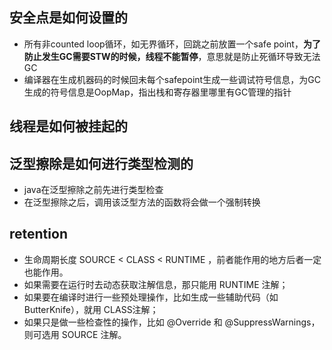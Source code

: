 ## 安全点是如何设置的

- 所有非counted loop循环，如无界循环，回跳之前放置一个safe point，**为了防止发生GC需要STW的时候，线程不能暂停**，意思就是防止死循环导致无法GC
- 编译器在生成机器码的时候回未每个safepoint生成一些调试符号信息，为GC生成的符号信息是OopMap，指出栈和寄存器里哪里有GC管理的指针

## 线程是如何被挂起的



## 泛型擦除是如何进行类型检测的

- java在泛型擦除之前先进行类型检查
- 在泛型擦除之后，调用该泛型方法的函数将会做一个强制转换



## retention

- 生命周期长度 SOURCE < CLASS < RUNTIME ，前者能作用的地方后者一定也能作用。
- 如果需要在运行时去动态获取注解信息，那只能用 RUNTIME 注解；
- 如果要在编译时进行一些预处理操作，比如生成一些辅助代码（如 ButterKnife），就用 CLASS注解；
- 如果只是做一些检查性的操作，比如 @Override 和 @SuppressWarnings，则可选用 SOURCE 注解。

